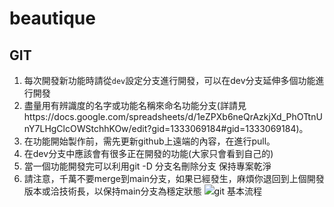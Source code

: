 # beautique

## GIT


1. 每次開發新功能時請從`dev`設定分支進行開發，可以在dev分支延伸多個功能進行開發
2. 盡量用有辨識度的名字或功能名稱來命名功能分支(詳請見https://docs.google.com/spreadsheets/d/1eZPXb6neQrAzkjXd_PhOTtnUnY7LHgClcOWStchhKOw/edit?gid=1333069184#gid=1333069184)。
3. 在功能開始製作前，需先更新github上遠端的內容，在進行pull。
4. 在dev分支中應該會有很多正在開發的功能(大家只會看到自己的)
5. 當一個功能開發完可以利用git -D 分支名刪除分支 保持專案乾淨
6. 請注意，千萬不要merge到main分支，如果已經發生，麻煩你退回到上個開發版本或洽技術長，以保持main分支為穩定狀態
   ![git 基本流程](/Client/data/readmdImg/S__28975155.jpg)
